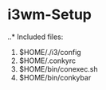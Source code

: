 # i3wm-Setup

..* Included files:
1. $HOME/./i3/config
2. $HOME/.conkyrc
3. $HOME/bin/conexec.sh
4. $HOME/bin/conkybar
